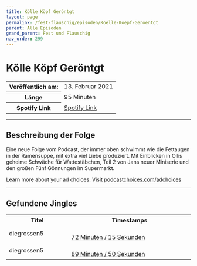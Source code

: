 ```yaml
---
title: Kölle Köpf Geröntgt
layout: page
permalink: /fest-flauschig/episoden/Koelle-Koepf-Geroentgt
parent: Alle Episoden
grand_parent: Fest und Flauschig
nav_order: 299
---
```


# Kölle Köpf Geröntgt
<table class="resp-table dcf-table dcf-table-responsive dcf-table-bordered dcf-table-striped dcf-w-100%">
                    <tbody>
                        <tr>
                            <th scope="row">Veröffentlich am:</th>
                            <td data-label="Veröffentlich am:">13. Februar 2021</td>
                        </tr>
                        <tr>
                            <th scope="row">Länge </th>
                            <td data-label="Länge ">95 Minuten</td>
                        </tr><tr>
                                <th scope="row">Spotify Link</th>
                                <td data-label="Spotify Link"><a href="https://open.spotify.com/episode/3ZdGRevPEqY6uqQJ5aQqpC">Spotify Link</a></td>
                            </tr></tbody>
                </table>

***

## Beschreibung der Folge

<div>
<p>Eine neue Folge vom Podcast, der immer oben schwimmt wie die Fettaugen in der Ramensuppe, mit extra viel Liebe produziert. Mit Einblicken in Ollis geheime Schwäche für Wattestäbchen, Teil 2 von Jans neuer Miniserie und den großen Fünf Gönnungen im Supermarkt.</p><p> </p><p>Learn more about your ad choices. Visit <a href="https://podcastchoices.com/adchoices">podcastchoices.com/adchoices</a></p>  
</div>

***

## Gefundene Jingles

<table style="display: table;">
                                    <tr>
                                        <th class="tableColumnTitle">Titel</th>
                                        <th class="tableColumnTimestamps">Timestamps</th>
                                    </tr>
                                    <tr>
                                <td markdown="span"  class="tableColumnTitle">diegrossen5</td>
                                <td markdown="span" class="tableColumnTimestamps">
                                <br>
                                <a href="https://open.spotify.com/episode/3ZdGRevPEqY6uqQJ5aQqpC?t=4335">
                                72 Minuten / 15 Sekunden</a>
                                </td></tr><tr>
                                <td markdown="span"  class="tableColumnTitle">diegrossen5</td>
                                <td markdown="span" class="tableColumnTimestamps">
                                <br>
                                <a href="https://open.spotify.com/episode/3ZdGRevPEqY6uqQJ5aQqpC?t=5390">
                                89 Minuten / 50 Sekunden</a>
                                </td></tr></table>